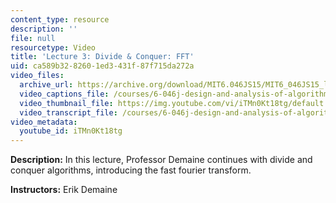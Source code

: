 ```yaml
---
content_type: resource
description: ''
file: null
resourcetype: Video
title: 'Lecture 3: Divide & Conquer: FFT'
uid: ca589b32-8260-1ed3-431f-87f715da272a
video_files:
  archive_url: https://archive.org/download/MIT6.046JS15/MIT6_046JS15_lec03_300k.mp4
  video_captions_file: /courses/6-046j-design-and-analysis-of-algorithms-spring-2015/07e6328d8f0d50e7b643e5f2974d41e4_iTMn0Kt18tg.vtt
  video_thumbnail_file: https://img.youtube.com/vi/iTMn0Kt18tg/default.jpg
  video_transcript_file: /courses/6-046j-design-and-analysis-of-algorithms-spring-2015/6c4e79cba85427e3ed99637eed01227f_iTMn0Kt18tg.pdf
video_metadata:
  youtube_id: iTMn0Kt18tg
---
```


**Description:** In this lecture, Professor Demaine continues with divide and conquer algorithms, introducing the fast fourier transform.

**Instructors:** Erik Demaine